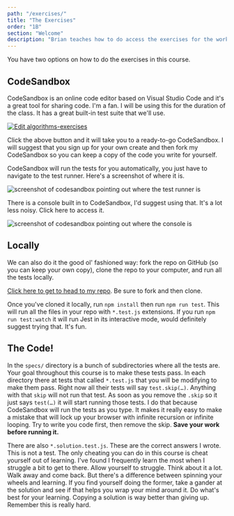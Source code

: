 ```yaml
---
path: "/exercises/"
title: "The Exercises"
order: "1B"
section: "Welcome"
description: "Brian teaches how to do access the exercises for the workshop."
---
```


You have two options on how to do the exercises in this course.

## CodeSandbox

CodeSandbox is an online code editor based on Visual Studio Code and it's a great tool for sharing code. I'm a fan. I will be using this for the duration of the class. It has a great built-in test suite that we'll use.

[![Edit algorithms-exercises](https://codesandbox.io/static/img/play-codesandbox.svg)](https://codesandbox.io/s/github/btholt/algorithms-exercises/tree/main/?fontsize=14&hidenavigation=1&theme=dark)

Click the above button and it will take you to a ready-to-go CodeSandbox. I will suggest that you sign up for your own create and then fork my CodeSandbox so you can keep a copy of the code you write for yourself.

CodeSandbox will run the tests for you automatically, you just have to navigate to the test runner. Here's a screenshot of where it is.

![screenshot of codesandbox pointing out where the test runner is](./images/codesandbox.png)

There is a console built in to CodeSandbox, I'd suggest using that. It's a lot less noisy. Click here to access it.

![screenshot of codesandbox pointing out where the console is](./images/console.png)

## Locally

We can also do it the good ol' fashioned way: fork the repo on GitHub (so you can keep your own copy), clone the repo to your computer, and run all the tests locally.

[Click here to get to head to my repo][gh]. Be sure to fork and then clone.

Once you've cloned it locally, run `npm install` then run `npm run test`. This will run all the files in your repo with `*.test.js` extensions. If you run `npm run test:watch` it will run Jest in its interactive mode, would definitely suggest trying that. It's fun.

## The Code!

In the `specs/` directory is a bunch of subdirectories where all the tests are. Your goal throughout this course is to make these tests pass. In each directory there at tests that called `*.test.js` that you will be modifying to make them pass. Right now all their tests will say `test.skip(…)`. Anything with that `skip` will not run that test. As soon as you remove the `.skip` so it just says `test(…)` it will start running those tests. I do that because CodeSandbox will run the tests as you type. It makes it really easy to make a mistake that will lock up your browser with infinite recursion or infinite looping. Try to write you code first, then remove the skip. **Save your work before running it.**

There are also `*.solution.test.js`. These are the correct answers I wrote. This is not a test. The only cheating you can do in this course is cheat yourself out of learning. I've found I frequently learn the most when I struggle a bit to get to there. Allow yourself to struggle. Think about it a lot. Walk away and come back. But there's a difference between spinning your wheels and learning. If you find yourself doing the former, take a gander at the solution and see if that helps you wrap your mind around it. Do what's best for your learning. Copying a solution is way better than giving up. Remember this is really hard.

[gh]: https://github.com/btholt/algorithms-exercises
